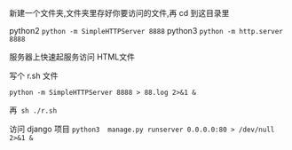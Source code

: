 新建一个文件夹,文件夹里存好你要访问的文件,再 cd 到这目录里

python2 `python -m SimpleHTTPServer 8888`
python3 `python -m http.server 8888`


服务器上快速起服务访问 HTML文件

写个 r.sh 文件
```
python -m SimpleHTTPServer 8888 > 88.log 2>&1 &
```
再` sh ./r.sh`

访问 django 项目
`python3  manage.py runserver 0.0.0.0:80 > /dev/null 2>&1 &`